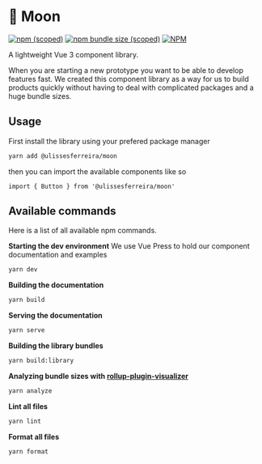 # 🌙 Moon

[![npm (scoped)](https://img.shields.io/npm/v/@ulissesferreira/moon)](https://www.npmjs.com/package/@ulissesferreira/moon)
[![npm bundle size (scoped)](https://img.shields.io/bundlephobia/minzip/@ulissesferreira/moon)](https://bundlephobia.com/result?p=@ulissesferreira/moon@latest)
[![NPM](https://img.shields.io/npm/l/@ulissesferreira/moon)](https://github.com/ulissesferreira/moon/blob/main/LICENSE)

A lightweight Vue 3 component library.

When you are starting a new prototype you want to be able to develop features fast. We created this component library as a way for us to build products quickly without having to deal with complicated packages and a huge bundle sizes.

## Usage

First install the library using your prefered package manager

```bash
yarn add @ulissesferreira/moon
```

then you can import the available components like so

```vue
import { Button } from '@ulissesferreira/moon'
```

## Available commands

Here is a list of all available npm commands.

**Starting the dev environment**
We use Vue Press to hold our component documentation and examples

```bash
yarn dev
```

**Building the documentation**

```bash
yarn build
```

**Serving the documentation**

```bash
yarn serve
```

**Building the library bundles**

```bash
yarn build:library
```

**Analyzing bundle sizes with [rollup-plugin-visualizer](https://github.com/btd/rollup-plugin-visualizer)**

```bash
yarn analyze
```

**Lint all files**

```bash
yarn lint
```

**Format all files**
```bash
yarn format
```
